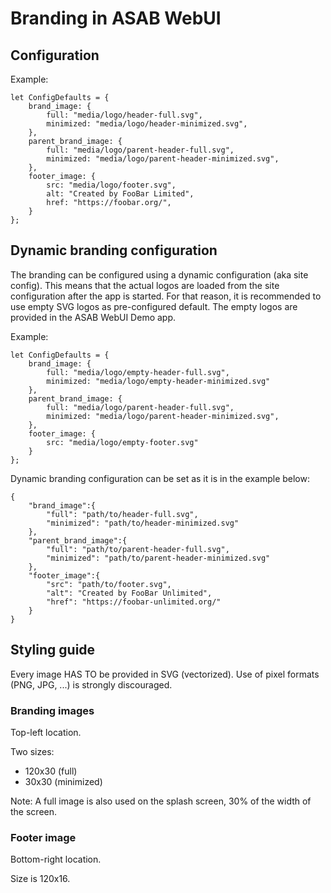 # Branding in ASAB WebUI

## Configuration

Example:

```
let ConfigDefaults = {
	brand_image: {
		full: "media/logo/header-full.svg",
		minimized: "media/logo/header-minimized.svg",
	},
	parent_brand_image: {
		full: "media/logo/parent-header-full.svg",
		minimized: "media/logo/parent-header-minimized.svg",
	},
	footer_image: {
		src: "media/logo/footer.svg",
		alt: "Created by FooBar Limited",
		href: "https://foobar.org/",
	}
};

```

## Dynamic branding configuration

The branding can be configured using a dynamic configuration (aka site config).
This means that the actual logos are loaded from the site configuration after the app is started.
For that reason, it is recommended to use empty SVG logos as pre-configured default.
The empty logos are provided in the ASAB WebUI Demo app.

Example:

```
let ConfigDefaults = {
	brand_image: {
		full: "media/logo/empty-header-full.svg",
		minimized: "media/logo/empty-header-minimized.svg"
	},
	parent_brand_image: {
		full: "media/logo/parent-header-full.svg",
		minimized: "media/logo/parent-header-minimized.svg",
	},
	footer_image: {
		src: "media/logo/empty-footer.svg"
	}
};

```

Dynamic branding configuration can be set as it is in the example below:

```
{
	"brand_image":{
		"full": "path/to/header-full.svg",
		"minimized": "path/to/header-minimized.svg"
	},
	"parent_brand_image":{
		"full": "path/to/parent-header-full.svg",
		"minimized": "path/to/parent-header-minimized.svg"
	},
	"footer_image":{
		"src": "path/to/footer.svg",
		"alt": "Created by FooBar Unlimited",
		"href": "https://foobar-unlimited.org/"
	}
}
```


## Styling guide

Every image HAS TO be provided in SVG (vectorized).
Use of pixel formats (PNG, JPG, ...) is strongly discouraged.

### Branding images

Top-left location.

Two sizes:

 * 120x30 (full)
 * 30x30 (minimized)


Note: A full image is also used on the splash screen, 30% of the width of the screen.


### Footer image

Bottom-right location.

Size is 120x16.
